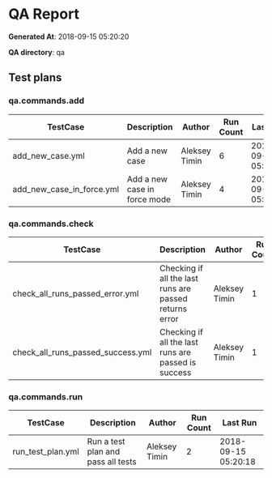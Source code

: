 # QA Report

**Generated At**: 2018-09-15 05:20:20

**QA directory**: qa

## Test plans

### qa.commands.add
    
| TestCase | Description |Author | Run Count | Last Run |
|----------|-------------|-------|-----------|----------|    
| add_new_case.yml | Add a new case | Aleksey Timin | 6 | 2018-09-15 05:15:46 |
| add_new_case_in_force.yml | Add a new case in force mode | Aleksey Timin | 4 | 2018-09-15 05:16:41 |
    
### qa.commands.check
    
| TestCase | Description |Author | Run Count | Last Run |
|----------|-------------|-------|-----------|----------|    
| check_all_runs_passed_error.yml | Checking if all the last runs are passed returns error | Aleksey Timin | 1 | 2018-09-15 05:18:35 |
| check_all_runs_passed_success.yml | Checking if all the last runs are passed is success | Aleksey Timin | 1 | 2018-09-15 05:19:14 |
    
### qa.commands.run
    
| TestCase | Description |Author | Run Count | Last Run |
|----------|-------------|-------|-----------|----------|    
| run_test_plan.yml | Run a test plan and pass all tests | Aleksey Timin | 2 | 2018-09-15 05:20:18 |
    
